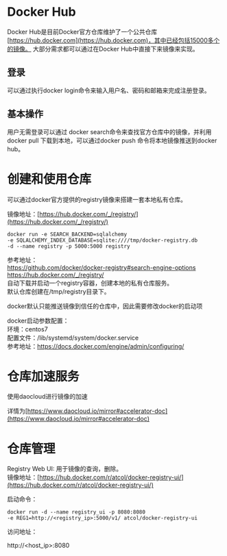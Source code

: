 # Docker Hub

Docker Hub是目前Docker官方仓库维护了一个公共仓库[https://hub.docker.com](https://hub.docker.com)，其中已经包括15000多个的镜像。
大部分需求都可以通过在Docker Hub中直接下来镜像来实现。

## 登录

可以通过执行docker login命令来输入用户名、密码和邮箱来完成注册登录。

## 基本操作

用户无需登录可以通过 docker search命令来查找官方仓库中的镜像，并利用docker pull 下载到本地，可以通过docker push 命令将本地镜像推送到docker hub。

# 创建和使用仓库

可以通过docker官方提供的registry镜像来搭建一套本地私有仓库。

镜像地址：[https://hub.docker.com/_/registry/](https://hub.docker.com/_/registry/)

``` shell
docker run -e SEARCH_BACKEND=sqlalchemy
-e SQLALCHEMY_INDEX_DATABASE=sqlite:////tmp/docker-registry.db
-d --name registry -p 5000:5000 registry
```

参考地址：  
https://github.com/docker/docker-registry#search-engine-options
https://hub.docker.com/_/registry/  
自动下载并启动一个registry容器，创建本地的私有仓库服务。  
默认仓库创建在/tmp/registry目录下。

docker默认只能推送镜像到信任的仓库中，因此需要修改docker的启动项

docker启动参数配置：  
环境：centos7  
配置文件：/lib/systemd/system/docker.service  
参考地址：https://docs.docker.com/engine/admin/configuring/

# 仓库加速服务

使用daocloud进行镜像的加速

详情为[https://www.daocloud.io/mirror#accelerator-doc](https://www.daocloud.io/mirror#accelerator-doc)

# 仓库管理

Registry Web UI: 用于镜像的查询，删除。   
镜像地址：[https://hub.docker.com/r/atcol/docker-registry-ui/](https://hub.docker.com/r/atcol/docker-registry-ui/)

启动命令：

``` shell
docker run -d --name registry_ui -p 8080:8080
-e REG1=http://<registry_ip>:5000/v1/ atcol/docker-registry-ui
```

访问地址：

http://<host_ip>:8080